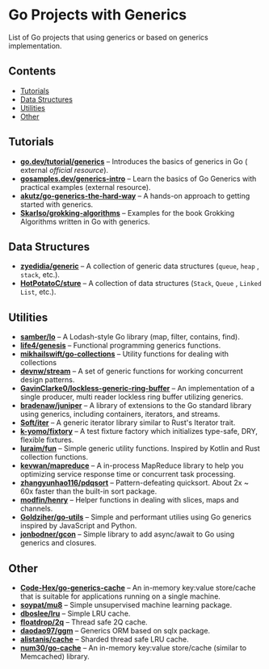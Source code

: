 # Go Projects with Generics

List of Go projects that using generics or based on generics implementation.

## Contents

- [Tutorials](#Tutorials)
- [Data Structures](#data-structures)
- [Utilities](#Utilities)
- [Other](#Other)

## Tutorials

- **[go.dev/tutorial/generics](https://go.dev/doc/tutorial/generics)** – Introduces the basics of generics in Go (
  external _official resource_).
- **[gosamples.dev/generics-intro](https://gosamples.dev/tags/generics-intro/)** – Learn the basics of Go Generics with
  practical examples (external resource).
- **[akutz/go-generics-the-hard-way](https://github.com/akutz/go-generics-the-hard-way)** – A hands-on approach to
  getting started with generics.
- **[Skarlso/grokking-algorithms](https://github.com/Skarlso/grokking-algorithms)** – Examples for the book Grokking
  Algorithms written in Go with generics.

## Data Structures

- **[zyedidia/generic](https://github.com/zyedidia/generic)** – A collection of generic data structures (`queue`, `heap`
  , `stack`, etc.).
- **[HotPotatoC/sture](https://github.com/HotPotatoC/sture)** – A collection of data structures (`Stack`, `Queue`
  , `Linked List`, etc.).

## Utilities

- **[samber/lo](https://github.com/samber/lo)** – A Lodash-style Go library (map, filter, contains, find).
- **[life4/genesis](https://github.com/life4/genesis)** – Functional programming generics functions.
- **[mikhailswift/go-collections](https://github.com/mikhailswift/go-collections)** – Utility functions for dealing with
  collections
- **[devnw/stream](https://github.com/devnw/stream)** – A set of generic functions for working concurrent design
  patterns.
- **[GavinClarke0/lockless-generic-ring-buffer](https://github.com/GavinClarke0/lockless-generic-ring-buffer)** – An
  implementation of a single producer, multi reader lockless ring buffer utilizing generics.
- **[bradenaw/juniper](https://github.com/bradenaw/juniper)** – A library of extensions to the Go standard library using
  generics, including containers, iterators, and streams.
- **[Soft/iter](https://github.com/Soft/iter)** – A generic iterator library similar to Rust's Iterator trait.
- **[k-yomo/fixtory](https://github.com/k-yomo/fixtory)** – A test fixture factory which initializes type-safe, DRY,
  flexible fixtures.
- **[luraim/fun](https://github.com/luraim/fun)** – Simple generic utility functions. Inspired by Kotlin and Rust
  collection functions.
- **[kevwan/mapreduce](https://github.com/kevwan/mapreduce)** – A in-process MapReduce library to help you optimizing
  service response time or concurrent task processing.
- **[zhangyunhao116/pdqsort](https://github.com/zhangyunhao116/pdqsort)** – Pattern-defeating quicksort. About 2x ~ 60x
  faster than the built-in sort package.
- **[modfin/henry](https://github.com/modfin/henry)** – Helper functions in dealing with slices, maps and channels.
- **[Goldziher/go-utils](https://github.com/Goldziher/go-utils)** – Simple and performant utilies using Go generics
  inspired by JavaScript and Python.
- **[jonbodner/gcon](https://github.com/jonbodner/gcon)** – Simple library to add async/await to Go using generics and
  closures.

## Other

- **[Code-Hex/go-generics-cache](https://github.com/Code-Hex/go-generics-cache)** – An in-memory key:value store/cache
  that is suitable for applications running on a single machine.
- **[soypat/mu8](https://github.com/soypat/mu8)** – Simple unsupervised machine learning package.
- **[dboslee/lru](https://github.com/dboslee/lru)** – Simple LRU cache.
- **[floatdrop/2q](https://github.com/floatdrop/2q)** – Thread safe 2Q cache.
- **[daodao97/ggm](https://github.com/daodao97/ggm)** – Generics ORM based on sqlx package.
- **[alistanis/cache](https://github.com/alistanis/cache)** – Sharded thread safe LRU cache.
- **[num30/go-cache](https://github.com/num30/go-cache)** – An in-memory key:value store/cache (similar to Memcached)
  library.

